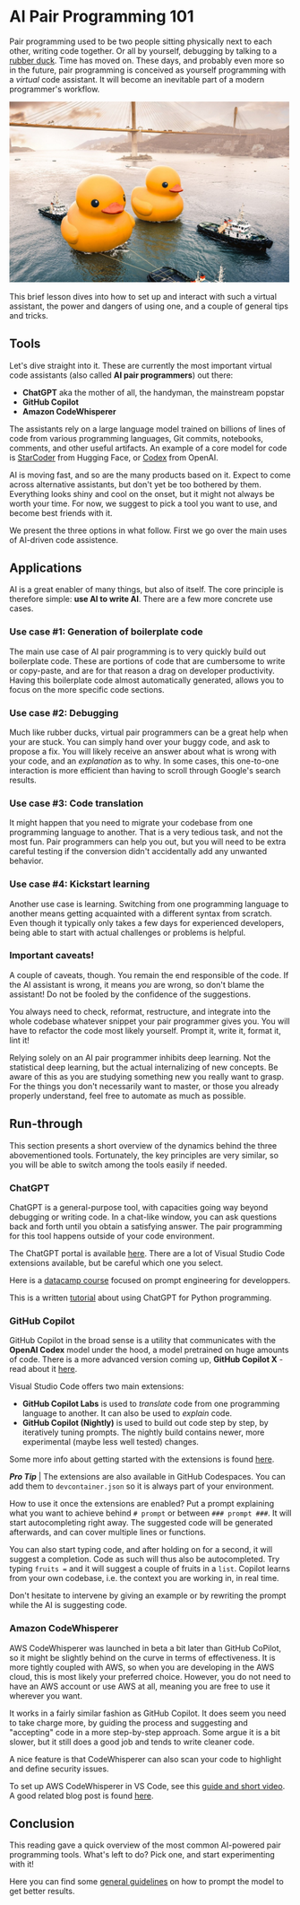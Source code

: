 # AI Pair Programming 101

Pair programming used to be two people sitting physically next to each other, writing code together. Or all by yourself, debugging by talking to a [rubber duck](https://en.wikipedia.org/wiki/Rubber_duck_debugging). Time has moved on. These days, and probably even more so in the future, pair programming is conceived as yourself programming with a _virtual_ code assistant. It will become an inevitable part of a modern programmer's workflow.

<img src="img/bigducks.png" alt="Two rubber ducks in Hong Kong" width="500"/>

This brief lesson dives into how to set up and interact with such a virtual assistant, the power and dangers of using one, and a couple of general tips and tricks.

## Tools

Let's dive straight into it. These are currently the most important virtual code assistants (also called **AI pair programmers**) out there:

- **ChatGPT** aka the mother of all, the handyman, the mainstream popstar
- **GitHub Copilot**
- **Amazon CodeWhisperer**

The assistants rely on a large language model trained on billions of lines of code from various programming languages, Git commits, notebooks, comments, and other useful artifacts. An example of a core model for code is [StarCoder](https://huggingface.co/blog/starcoder) from Hugging Face, or [Codex](https://openai.com/blog/openai-codex) from OpenAI.

AI is moving fast, and so are the many products based on it. Expect to come across alternative assistants, but don't yet be too bothered by them. Everything looks shiny and cool on the onset, but it might not always be worth your time. For now, we suggest to pick a tool you want to use, and become best friends with it.

We present the three options in what follow. First we go over the main uses of AI-driven code assistence.

## Applications

AI is a great enabler of many things, but also of itself. The core principle is therefore simple: **use AI to write AI**. There are a few more concrete use cases.

### Use case #1: Generation of boilerplate code 
The main use case of AI pair programming is to very quickly build out boilerplate code. These are portions of code that are cumbersome to write or copy-paste, and are for that reason a drag on developer productivity. Having this boilerplate code almost automatically generated, allows you to focus on the more specific code sections.

### Use case #2: Debugging
Much like rubber ducks, virtual pair programmers can be a great help when your are stuck. You can simply hand over your buggy code, and ask to propose a fix. You will likely receive an answer about what is wrong with your code, and an _explanation_ as to why. In some cases, this one-to-one interaction is more efficient than having to scroll through Google's search results.

### Use case #3: Code translation
It might happen that you need to migrate your codebase from one programming language to another. That is a very tedious task, and not the most fun. Pair programmers can help you out, but you will need to be extra careful testing if the conversion didn't accidentally add any unwanted behavior.

### Use case #4: Kickstart learning
Another use case is learning. Switching from one programming language to another means getting acquainted with a different syntax from scratch. Even though it typically only takes a few days for experienced developers, being able to start with actual challenges or problems is helpful.

### Important caveats!
A couple of caveats, though. You remain the end responsible of the code. If the AI assistant is wrong, it means _you_ are wrong, so don't blame the assistant! Do not be fooled by the confidence of the suggestions.

You always need to check, reformat, restructure, and integrate into the whole codebase whatever snippet your pair programmer gives you. You will have to refactor the code most likely yourself. Prompt it, write it, format it, lint it!

Relying solely on an AI pair programmer inhibits deep learning. Not the statistical deep learning, but the actual internalizing of new concepts. Be aware of this as you are studying something new you really want to grasp. For the things you don't necessarily want to master, or those you already properly understand, feel free to automate as much as possible.

## Run-through

This section presents a short overview of the dynamics behind the three abovementioned tools. Fortunately, the key principles are very similar, so you will be able to switch among the tools easily if needed.

### ChatGPT

ChatGPT is a general-purpose tool, with capacities going way beyond debugging or writing code. In a chat-like window, you can ask questions back and forth until you obtain a satisfying answer. The pair programming for this tool happens outside of your code environment.

The ChatGPT portal is available [here](https://openai.com/chatgpt). There are a lot of Visual Studio Code extensions available, but be careful which one you select.

Here is a [datacamp course](https://app.datacamp.com/learn/courses/chatgpt-prompt-engineering-for-developers) focused on prompt engineering for developpers.

This is a written [tutorial](https://realpython.com/chatgpt-coding-mentor-python) about using ChatGPT for Python programming.

### GitHub Copilot

GitHub Copilot in the broad sense is a utility that communicates with the **OpenAI Codex** model under the hood, a model pretrained on huge amounts of code. There is a more advanced version coming up, **GitHub Copilot X** - read about it [here](https://github.com/features/preview/copilot-x).

Visual Studio Code offers two main extensions:
- **GitHub Copilot Labs** is used to _translate_ code from one programming language to another. It can also be used to _explain_ code.
- **GitHub Copilot (Nightly)** is used to build out code step by step, by iteratively tuning prompts. The nightly build contains newer, more experimental (maybe less well tested) changes.

Some more info about getting started with the extensions is found [here](https://code.visualstudio.com/docs/editor/artificial-intelligence).

***Pro Tip*** | The extensions are also available in GitHub Codespaces. You can add them to `devcontainer.json` so it is always part of your environment.

How to use it once the extensions are enabled? Put a prompt explaining what you want to achieve behind `# prompt` or between `### prompt ###`. It will start autocompleting right away. The suggested code will be generated afterwards, and can cover multiple lines or functions.

You can also start typing code, and after holding on for a second, it will suggest a completion. Code as such will thus also be autocompleted. Try typing `fruits =` and it will suggest a couple of fruits in a `list`. Copilot learns from your own codebase, i.e. the context you are working in, in real time.

Don't hesitate to intervene by giving an example or by rewriting the prompt while the AI is suggesting code.

### Amazon CodeWhisperer

AWS CodeWhisperer was launched in beta a bit later than GitHub CoPilot, so it might be slightly behind on the curve in terms of effectiveness. It is more tightly coupled with AWS, so when you are developing in the AWS cloud, this is most likely your preferred choice. However, you do not need to have an AWS account or use AWS at all, meaning you are free to use it wherever you want.

It works in a fairly similar fashion as GitHub Copilot. It does seem you need to take charge more, by guiding the process and suggesting and "accepting" code in a more step-by-step approach. Some argue it is a bit slower, but it still does a good job and tends to write cleaner code.

A nice feature is that CodeWhisperer can also scan your code to highlight and define security issues.

To set up AWS CodeWhisperer in VS Code, see this [guide and short video](https://docs.aws.amazon.com/codewhisperer/latest/userguide/whisper-setup-indv-devs.html). A good related blog post is found [here](https://kodekloud.com/blog/aws-codewhisperer).

## Conclusion

This reading gave a quick overview of the most common AI-powered pair programming tools. What's left to do? Pick one, and start experimenting with it!

Here you can find some [general guidelines](https://platform.openai.com/docs/guides/prompt-engineering) on how to prompt the model to get better results.